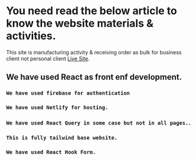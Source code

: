 # You need read the below article to know the website materials & activities.

This site is manufacturing activity & receiving order as bulk for business client not personal client [Live Site](https://equipment-personal.web.app/).

## We have used React as front enf development.


### `We have used firebase for authentication`


### `We have used Netlify for hosting.`

### `We have used React Query in some case but not in all pages.`.



### `This is fully tailwind base website.`
### `We have used React Hook Form.`
